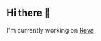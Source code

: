 ## Hi there 👋
I'm currently working on [Reva](https://tryreva.com)


<!--
**eoinhurrell/eoinhurrell** is a ✨ _special_ ✨ repository because its `README.md` (this file) appears on your GitHub profile.

## 📚 Projects
Here are some ideas to get you started:

- 🔭 I’m currently working on ...
- 🌱 I’m currently learning ...
- 👯 I’m looking to collaborate on ...
- 🤔 I’m looking for help with ...
- 💬 Ask me about ...
- 📫 How to reach me: ...
- 😄 Pronouns: ...
- ⚡ Fun fact: ...
-->
